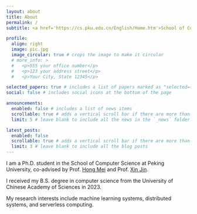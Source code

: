 ```yaml
---
layout: about
title: About
permalink: /
subtitle: <a href='https://cs.pku.edu.cn/English/Home.htm'>School of Compute Science</a>, <a href='https://english.pku.edu.cn/'>Peking University</a>.

profile:
  align: right
  image: pic.jpg
  image_circular: true # crops the image to make it circular
  # more_info: >
  #   <p>555 your office number</p>
  #   <p>123 your address street</p>
  #   <p>Your City, State 12345</p>

selected_papers: true # includes a list of papers marked as "selected={true}"
social: false # includes social icons at the bottom of the page

announcements:
  enabled: false # includes a list of news items
  scrollable: true # adds a vertical scroll bar if there are more than 3 news items
  limit: 5 # leave blank to include all the news in the `_news` folder

latest_posts:
  enabled: false
  scrollable: true # adds a vertical scroll bar if there are more than 3 new posts items
  limit: 3 # leave blank to include all the blog posts
---
```


I am a Ph.D. student in the School of Computer Science at Peking University, co-advised by Prof. [Hong Mei](https://faculty.pku.edu.cn/meih/) and Prof. [Xin Jin](https://xinjin.github.io/).

I received my B.S. degree in computer science from the University of Chinese Academy of Sciences in 2023.

My research interests include machine learning systems, distributed systems, and serverless computing.
